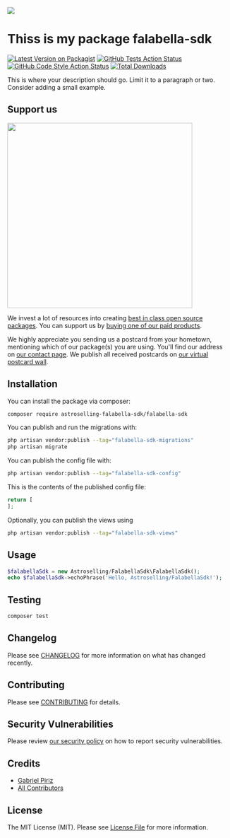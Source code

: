 
[<img src="https://github-ads.s3.eu-central-1.amazonaws.com/support-ukraine.svg?t=1" />](https://supportukrainenow.org)

# Thiss is my package falabella-sdk

[![Latest Version on Packagist](https://img.shields.io/packagist/v/astroselling-falabella-sdk/falabella-sdk.svg?style=flat-square)](https://packagist.org/packages/astroselling-falabella-sdk/falabella-sdk)
[![GitHub Tests Action Status](https://img.shields.io/github/workflow/status/astroselling-falabella-sdk/falabella-sdk/run-tests?label=tests)](https://github.com/astroselling-falabella-sdk/falabella-sdk/actions?query=workflow%3Arun-tests+branch%3Amain)
[![GitHub Code Style Action Status](https://img.shields.io/github/workflow/status/astroselling-falabella-sdk/falabella-sdk/Check%20&%20fix%20styling?label=code%20style)](https://github.com/astroselling-falabella-sdk/falabella-sdk/actions?query=workflow%3A"Check+%26+fix+styling"+branch%3Amain)
[![Total Downloads](https://img.shields.io/packagist/dt/astroselling-falabella-sdk/falabella-sdk.svg?style=flat-square)](https://packagist.org/packages/astroselling-falabella-sdk/falabella-sdk)

This is where your description should go. Limit it to a paragraph or two. Consider adding a small example.

## Support us

[<img src="https://github-ads.s3.eu-central-1.amazonaws.com/falabella-sdk.jpg?t=1" width="419px" />](https://spatie.be/github-ad-click/falabella-sdk)

We invest a lot of resources into creating [best in class open source packages](https://spatie.be/open-source). You can support us by [buying one of our paid products](https://spatie.be/open-source/support-us).

We highly appreciate you sending us a postcard from your hometown, mentioning which of our package(s) you are using. You'll find our address on [our contact page](https://spatie.be/about-us). We publish all received postcards on [our virtual postcard wall](https://spatie.be/open-source/postcards).

## Installation

You can install the package via composer:

```bash
composer require astroselling-falabella-sdk/falabella-sdk
```

You can publish and run the migrations with:

```bash
php artisan vendor:publish --tag="falabella-sdk-migrations"
php artisan migrate
```

You can publish the config file with:

```bash
php artisan vendor:publish --tag="falabella-sdk-config"
```

This is the contents of the published config file:

```php
return [
];
```

Optionally, you can publish the views using

```bash
php artisan vendor:publish --tag="falabella-sdk-views"
```

## Usage

```php
$falabellaSdk = new Astroselling/FalabellaSdk\FalabellaSdk();
echo $falabellaSdk->echoPhrase('Hello, Astroselling/FalabellaSdk!');
```

## Testing

```bash
composer test
```

## Changelog

Please see [CHANGELOG](CHANGELOG.md) for more information on what has changed recently.

## Contributing

Please see [CONTRIBUTING](https://github.com/spatie/.github/blob/main/CONTRIBUTING.md) for details.

## Security Vulnerabilities

Please review [our security policy](../../security/policy) on how to report security vulnerabilities.

## Credits

- [Gabriel Piriz](https://github.com/gabrielpiriz)
- [All Contributors](../../contributors)

## License

The MIT License (MIT). Please see [License File](LICENSE.md) for more information.
